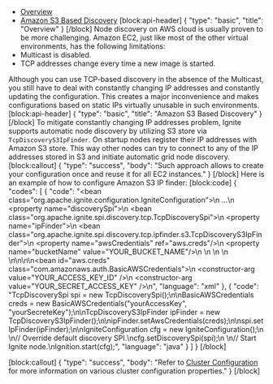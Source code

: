 * [Overview](#overview)
* [Amazon S3 Based Discovery](##amazon-s3-based-discovery)
[block:api-header]
{
  "type": "basic",
  "title": "Overview"
}
[/block]
Node discovery on AWS cloud is usually proven to be more challenging. Amazon EC2, just like most of the other virtual environments, has the following limitations:
* Multicast is disabled.
* TCP addresses change every time a new image is started.

Although you can use TCP-based discovery in the absence of the Multicast, you still have to deal with constantly changing IP addresses and constantly updating the configuration. This creates a major inconvenience and makes configurations based on static IPs virtually unusable in such environments.
[block:api-header]
{
  "type": "basic",
  "title": "Amazon S3 Based Discovery"
}
[/block]
To mitigate constantly changing IP addresses problem, Ignite supports automatic node discovery by utilizing S3 store via `TcpDiscoveryS3IpFinder`. On startup nodes register their IP addresses with Amazon S3 store. This way other nodes can try to connect to any of the IP addresses stored in S3 and initiate automatic grid node discovery.
[block:callout]
{
  "type": "success",
  "body": "Such approach allows to create your configuration once and reuse it for all EC2 instances."
}
[/block]
Here is an example of how to configure Amazon S3 IP finder:
[block:code]
{
  "codes": [
    {
      "code": "<bean class=\"org.apache.ignite.configuration.IgniteConfiguration\">\n  ...\n  <property name=\"discoverySpi\">\n    <bean class=\"org.apache.ignite.spi.discovery.tcp.TcpDiscoverySpi\">\n      <property name=\"ipFinder\">\n        <bean class=\"org.apache.ignite.spi.discovery.tcp.ipfinder.s3.TcpDiscoveryS3IpFinder\">\n          <property name=\"awsCredentials\" ref=\"aws.creds\"/>\n          <property name=\"bucketName\" value=\"YOUR_BUCKET_NAME\"/>\n        </bean>\n      </property>\n    </bean>\n  </property>\n</bean>\n\n<!-- AWS credentials. Provide your access key ID and secret access key. -->\n<bean id=\"aws.creds\" class=\"com.amazonaws.auth.BasicAWSCredentials\">\n  <constructor-arg value=\"YOUR_ACCESS_KEY_ID\" />\n  <constructor-arg value=\"YOUR_SECRET_ACCESS_KEY\" />\n</bean>",
      "language": "xml"
    },
    {
      "code": "TcpDiscoverySpi spi = new TcpDiscoverySpi();\n\nBasicAWSCredentials creds = new BasicAWSCredentials(\"yourAccessKey\", \"yourSecreteKey\");\n\nTcpDiscoveryS3IpFinder ipFinder = new TcpDiscoveryS3IpFinder();\n\nipFinder.setAwsCredentials(creds);\n\nspi.setIpFinder(ipFinder);\n\nIgniteConfiguration cfg = new IgniteConfiguration();\n \n// Override default discovery SPI.\ncfg.setDiscoverySpi(spi);\n \n// Start Ignite node.\nIgnition.start(cfg);",
      "language": "java"
    }
  ]
}
[/block]

[block:callout]
{
  "type": "success",
  "body": "Refer to [Cluster Configuration](doc:cluster-config) for more information on various cluster configuration properties."
}
[/block]